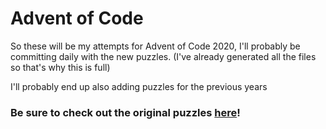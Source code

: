 # Advent of Code

So these will be my attempts for Advent of Code 2020, I'll probably be committing daily with the new puzzles.
(I've already generated all the files so that's why this is full)

I'll probably end up also adding puzzles for the previous years

### Be sure to check out the original puzzles [here](https://adventofcode.com)!
